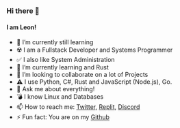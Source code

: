 ### Hi there 👋
#### I am Leon!
- 🔭 I’m currently still learning
- ☢️ I am a Fullstack Developer and Systems Programmer
- ✅ I also like System Administration
- 🌱 I’m currently learning and Rust
- 👯 I’m looking to collaborate on a lot of Projects
- ⚠️ I use Python, C#, Rust and JavaScript (Node.js), Go.
- 💬 Ask me about everything!
- 💣 I know Linux and Databases
- 📫 How to reach me:
[Twitter](https://twitter.com/Leon130109),
[Replit](https://replit.com/@Leonstudios),
[Discord](https://discord.com/users/967709849259499564)
- ⚡ Fun fact: You are on my 
[Github](https://github.com/Leon0b1101) <br>
